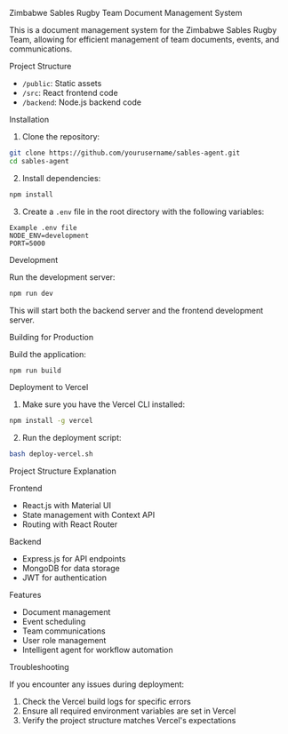 Zimbabwe Sables Rugby Team Document Management System

This is a document management system for the Zimbabwe Sables Rugby Team, allowing for efficient management of team documents, events, and communications.

Project Structure

- `/public`: Static assets
- `/src`: React frontend code
- `/backend`: Node.js backend code

Installation

1. Clone the repository:
```bash
git clone https://github.com/yourusername/sables-agent.git
cd sables-agent
```

2. Install dependencies:
```bash
npm install
```

3. Create a `.env` file in the root directory with the following variables:
```
Example .env file
NODE_ENV=development
PORT=5000
```

Development

Run the development server:
```bash
npm run dev
```

This will start both the backend server and the frontend development server.

Building for Production

Build the application:
```bash
npm run build
```

Deployment to Vercel

1. Make sure you have the Vercel CLI installed:
```bash
npm install -g vercel
```

2. Run the deployment script:
```bash
bash deploy-vercel.sh
```

Project Structure Explanation

Frontend

- React.js with Material UI
- State management with Context API
- Routing with React Router

Backend

- Express.js for API endpoints
- MongoDB for data storage
- JWT for authentication

Features

- Document management
- Event scheduling
- Team communications
- User role management
- Intelligent agent for workflow automation

Troubleshooting

If you encounter any issues during deployment:

1. Check the Vercel build logs for specific errors
2. Ensure all required environment variables are set in Vercel
3. Verify the project structure matches Vercel's expectations
